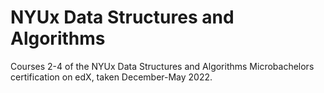 # NYUx Data Structures and Algorithms
 Courses 2-4 of the NYUx Data Structures and Algorithms Microbachelors certification on edX, taken December-May 2022.
